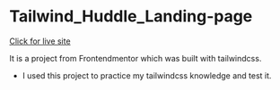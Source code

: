 # Tailwind_Huddle_Landing-page

[Click for live site](https://dsaglam94.github.io/Tailwind_Huddle_Landing-page/)

It is a project from Frontendmentor which was built with tailwindcss.

- I used this project to practice my tailwindcss knowledge and test it. 
